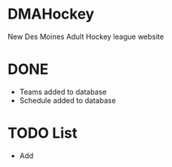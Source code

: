 DMAHockey
=========

New Des Moines Adult Hockey league website

DONE
====
- Teams added to database
- Schedule added to database

TODO List
=========
- Add 

